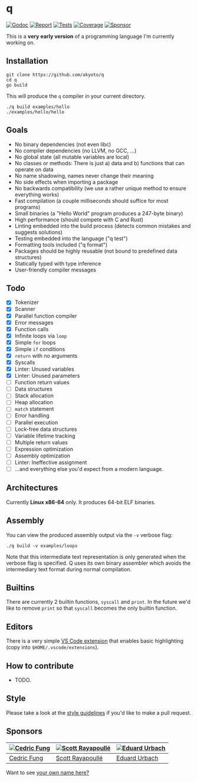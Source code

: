 # q

[![Godoc][godoc-image]][godoc-url]
[![Report][report-image]][report-url]
[![Tests][tests-image]][tests-url]
[![Coverage][coverage-image]][coverage-url]
[![Sponsor][sponsor-image]][sponsor-url]

This is a **very early version** of a programming language I'm currently working on.

## Installation

```shell
git clone https://github.com/akyoto/q
cd q
go build
```

This will produce the `q` compiler in your current directory.

```shell
./q build examples/hello
./examples/hello/hello
```

## Goals

* No binary dependencies (not even libc)
* No compiler dependencies (no LLVM, no GCC, ...)
* No global state (all mutable variables are local)
* No classes or methods: There is just a) data and b) functions that can operate on data
* No name shadowing, names never change their meaning
* No side effects when importing a package
* No backwards compatibility (we use a rather unique method to ensure everything works)
* Fast compilation (a couple milliseconds should suffice for most programs)
* Small binaries (a "Hello World" program produces a 247-byte binary)
* High performance (should compete with C and Rust)
* Linting embedded into the build process (detects common mistakes and suggests solutions)
* Testing embedded into the language ("q test")
* Formatting tools included ("q format")
* Packages should be highly reusable (not bound to predefined data structures)
* Statically typed with type inference
* User-friendly compiler messages

## Todo

* [x] Tokenizer
* [x] Scanner
* [x] Parallel function compiler
* [x] Error messages
* [x] Function calls
* [x] Infinite loops via `loop`
* [x] Simple `for` loops
* [x] Simple `if` conditions
* [x] `return` with no arguments
* [x] Syscalls
* [x] Linter: Unused variables
* [x] Linter: Unused parameters
* [ ] Function return values
* [ ] Data structures
* [ ] Stack allocation
* [ ] Heap allocation
* [ ] `match` statement
* [ ] Error handling
* [ ] Parallel execution
* [ ] Lock-free data structures
* [ ] Variable lifetime tracking
* [ ] Multiple return values
* [ ] Expression optimization
* [ ] Assembly optimization
* [ ] Linter: Ineffective assignment
* [ ] ...and everything else you'd expect from a modern language.

## Architectures

Currently **Linux x86-64** only. It produces 64-bit ELF binaries.

## Assembly

You can view the produced assembly output via the `-v` verbose flag:

```shell
./q build -v examples/loops
```

Note that this intermediate text representation is only generated when the verbose flag is specified.
Q uses its own binary assembler which avoids the intermediary text format during normal compilation.

## Builtins

There are currently 2 builtin functions, `syscall` and `print`. In the future we'd like to remove `print` so that `syscall` becomes the only builtin function.

## Editors

There is a very simple [VS Code extension](https://github.com/akyoto/vscode-q) that enables basic highlighting (copy into `$HOME/.vscode/extensions`).

## How to contribute

* TODO.

## Style

Please take a look at the [style guidelines](https://github.com/akyoto/quality/blob/master/STYLE.md) if you'd like to make a pull request.

## Sponsors

| [![Cedric Fung](https://avatars3.githubusercontent.com/u/2269238?s=70&v=4)](https://github.com/cedricfung) | [![Scott Rayapoullé](https://avatars3.githubusercontent.com/u/11772084?s=70&v=4)](https://github.com/soulcramer) | [![Eduard Urbach](https://avatars3.githubusercontent.com/u/438936?s=70&v=4)](https://eduardurbach.com) |
| --- | --- | --- |
| [Cedric Fung](https://github.com/cedricfung) | [Scott Rayapoullé](https://github.com/soulcramer) | [Eduard Urbach](https://eduardurbach.com) |

Want to see [your own name here?](https://github.com/users/akyoto/sponsorship)

[godoc-image]: https://godoc.org/github.com/akyoto/q?status.svg
[godoc-url]: https://godoc.org/github.com/akyoto/q
[report-image]: https://goreportcard.com/badge/github.com/akyoto/q
[report-url]: https://goreportcard.com/report/github.com/akyoto/q
[tests-image]: https://cloud.drone.io/api/badges/akyoto/q/status.svg
[tests-url]: https://cloud.drone.io/akyoto/q
[coverage-image]: https://codecov.io/gh/akyoto/q/graph/badge.svg
[coverage-url]: https://codecov.io/gh/akyoto/q
[sponsor-image]: https://img.shields.io/badge/github-donate-green.svg
[sponsor-url]: https://github.com/users/akyoto/sponsorship
